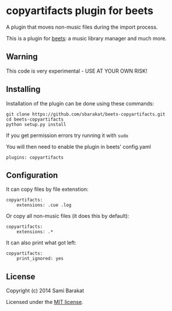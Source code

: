 # copyartifacts plugin for beets

A plugin that moves non-music files during the import process.

This is a plugin for [beets](http://beets.radbox.org/): a music library manager and much more.

## Warning

This code is very experimental - USE AT YOUR OWN RISK!

## Installing

Installation of the plugin can be done using these commands:

    git clone https://github.com/sbarakat/beets-copyartifacts.git
    cd beets-copyartifacts
    python setup.py install

If you get permission errors try running it with `sudo`

You will then need to enable the plugin in beets' config.yaml

    plugins: copyartifacts

## Configuration

It can copy files by file extenstion:

    copyartifacts:
        extensions: .cue .log

Or copy all non-music files (it does this by default):

    copyartifacts:
        extensions: .*

It can also print what got left:

    copyartifacts:
        print_ignored: yes

## License

Copyright (c) 2014 Sami Barakat

Licensed under the [MIT license](https://github.com/sbarakat/beets-copyartifacts/blob/master/MIT-LICENSE.txt).

